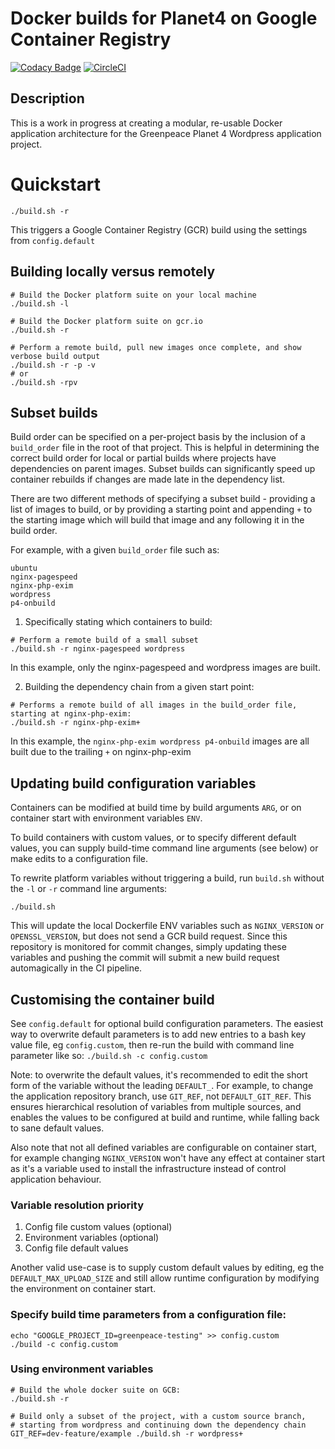 # Docker builds for Planet4 on Google Container Registry

[![Codacy Badge](https://api.codacy.com/project/badge/Grade/8c54834e6f1a4f3e864b5f8614347c01?branch=develop)](https://www.codacy.com/app/Greenpeace/planet4-docker?utm_source=github.com&utm_medium=referral&utm_content=greenpeace/planet4-docker&utm_campaign=badger) [![CircleCI](https://circleci.com/gh/greenpeace/planet4-docker/tree/develop.svg?style=shield)](https://circleci.com/gh/greenpeace/planet4-docker/tree/develop)

## Description

This is a work in progress at creating a modular, re-usable Docker application architecture for the Greenpeace Planet 4 Wordpress application project.

# Quickstart

```
./build.sh -r
```

This triggers a Google Container Registry (GCR) build using the settings from `config.default`

## Building locally versus remotely
```
# Build the Docker platform suite on your local machine
./build.sh -l

# Build the Docker platform suite on gcr.io
./build.sh -r
```

```
# Perform a remote build, pull new images once complete, and show verbose build output
./build.sh -r -p -v
# or
./build.sh -rpv
```

## Subset builds
Build order can be specified on a per-project basis by the inclusion of a `build_order` file in the root of that project.
This is helpful in determining the correct build order for local or partial builds where projects have dependencies on parent images.
Subset builds can significantly speed up container rebuilds if changes are made late in the dependency list.

There are two different methods of specifying a subset build - providing a list of images to build, or by providing a starting point and appending `+` to the starting image which will build that image and any following it in the build order.

For example, with a given `build_order` file such as:
```
ubuntu
nginx-pagespeed
nginx-php-exim
wordpress
p4-onbuild
```

1. Specifically stating which containers to build:
```
# Perform a remote build of a small subset
./build.sh -r nginx-pagespeed wordpress
```
In this example, only the nginx-pagespeed and wordpress images are built.

2. Building the dependency chain from a given start point:
```
# Performs a remote build of all images in the build_order file, starting at nginx-php-exim:
./build.sh -r nginx-php-exim+
```
In this example, the `nginx-php-exim wordpress p4-onbuild` images are all built due to the trailing `+` on nginx-php-exim


## Updating build configuration variables

Containers can be modified at build time by build arguments `ARG`, or on container start with environment variables `ENV`.

To build containers with custom values, or to specify different default values, you can supply build-time command line arguments (see below) or make edits to a configuration file.

To rewrite platform variables without triggering a build, run `build.sh` without the `-l` or `-r` command line arguments:

```
./build.sh
```

This will update the local Dockerfile ENV variables such as `NGINX_VERSION` or `OPENSSL_VERSION`, but does not send a GCR build request. Since this repository is monitored for commit changes, simply updating these variables and pushing the commit will submit a new build request automagically in the CI pipeline.

## Customising the container build

See `config.default` for optional build configuration parameters. The easiest way to overwrite default parameters is to add new entries to a bash key value file, eg `config.custom`, then re-run the build with command line parameter like so: `./build.sh -c config.custom`

Note: to overwrite the default values, it's recommended to edit the short form of the variable without the leading `DEFAULT_`. For example, to change the application repository branch, use `GIT_REF`, not `DEFAULT_GIT_REF`. This ensures hierarchical resolution of variables from multiple sources, and enables the values to be configured at build and runtime, while falling back to sane default values.

Also note that not all defined variables are configurable on container start, for example changing `NGINX_VERSION` won't have any effect at container start as it's a variable used to install the infrastructure instead of control application behaviour.

### Variable resolution priority
1.  Config file custom values (optional)
2.  Environment variables (optional)
3.  Config file default values

Another valid use-case is to supply custom default values by editing, eg the `DEFAULT_MAX_UPLOAD_SIZE` and still allow runtime configuration by modifying the environment on container start.

### Specify build time parameters from a configuration file:
```
echo "GOOGLE_PROJECT_ID=greenpeace-testing" >> config.custom
./build -c config.custom

```
### Using environment variables
```
# Build the whole docker suite on GCB:
./build.sh -r

# Build only a subset of the project, with a custom source branch,
# starting from wordpress and continuing down the dependency chain
GIT_REF=dev-feature/example ./build.sh -r wordpress+
```

